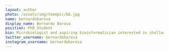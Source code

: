 ```yaml
---
layout: author
photo: /assets/img/teampic/bb.jpg
name: bernardobarosa
display_name: Bernardo Barosa
position: PhD Student
bio: Microbiologist and aspiring bioinformatician interested in shallow-water hydrothermal vents, climber and wannabe master of the Italian language
twitter_username: bernardobarosa
instagram_username: bernardobarosa
---
```

